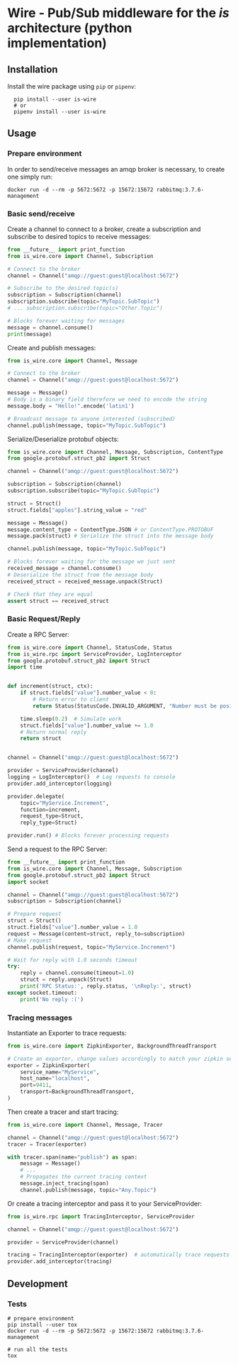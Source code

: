 
# Wire - Pub/Sub middleware for the *is* architecture (python implementation)


## Installation 

Install the wire package using `pip` or `pipenv`:

```shell
  pip install --user is-wire
  # or
  pipenv install --user is-wire
```

## Usage

### Prepare environment

In order to send/receive messages an amqp broker is necessary, to create one simply run:

```shell
docker run -d --rm -p 5672:5672 -p 15672:15672 rabbitmq:3.7.6-management
```

### Basic send/receive

Create a channel to connect to a broker, create a subscription and subscribe to desired topics to receive messages:

```python
from __future__ import print_function
from is_wire.core import Channel, Subscription

# Connect to the broker
channel = Channel("amqp://guest:guest@localhost:5672")

# Subscribe to the desired topic(s)
subscription = Subscription(channel)
subscription.subscribe(topic="MyTopic.SubTopic")
# ... subscription.subscribe(topic="Other.Topic")

# Blocks forever waiting for messages
message = channel.consume()
print(message)
```

Create and publish messages:

```python
from is_wire.core import Channel, Message

# Connect to the broker
channel = Channel("amqp://guest:guest@localhost:5672")

message = Message()
# Body is a binary field therefore we need to encode the string
message.body = "Hello!".encode('latin1')

# Broadcast message to anyone interested (subscribed)
channel.publish(message, topic="MyTopic.SubTopic")
```

Serialize/Deserialize protobuf objects:

```python
from is_wire.core import Channel, Message, Subscription, ContentType
from google.protobuf.struct_pb2 import Struct

channel = Channel("amqp://guest:guest@localhost:5672")

subscription = Subscription(channel)
subscription.subscribe(topic="MyTopic.SubTopic")

struct = Struct()
struct.fields["apples"].string_value = "red"

message = Message()
message.content_type = ContentType.JSON # or ContentType.PROTOBUF
message.pack(struct) # Serialize the struct into the message body

channel.publish(message, topic="MyTopic.SubTopic")

# Blocks forever waiting for the message we just sent
received_message = channel.consume()
# Deserialize the struct from the message body
received_struct = received_message.unpack(Struct) 

# Check that they are equal
assert struct == received_struct
```

### Basic Request/Reply 

Create a RPC Server:

```python
from is_wire.core import Channel, StatusCode, Status
from is_wire.rpc import ServiceProvider, LogInterceptor
from google.protobuf.struct_pb2 import Struct
import time


def increment(struct, ctx):
    if struct.fields["value"].number_value < 0:
        # Return error to client
        return Status(StatusCode.INVALID_ARGUMENT, "Number must be positive")

    time.sleep(0.2)  # Simulate work
    struct.fields["value"].number_value += 1.0
    # Return normal reply
    return struct


channel = Channel("amqp://guest:guest@localhost:5672")

provider = ServiceProvider(channel)
logging = LogInterceptor()  # Log requests to console
provider.add_interceptor(logging)

provider.delegate(
    topic="MyService.Increment",
    function=increment,
    request_type=Struct,
    reply_type=Struct)

provider.run() # Blocks forever processing requests
```

Send a request to the RPC Server:

```python
from __future__ import print_function
from is_wire.core import Channel, Message, Subscription
from google.protobuf.struct_pb2 import Struct
import socket

channel = Channel("amqp://guest:guest@localhost:5672")
subscription = Subscription(channel)

# Prepare request
struct = Struct()
struct.fields["value"].number_value = 1.0
request = Message(content=struct, reply_to=subscription)
# Make request
channel.publish(request, topic="MyService.Increment")

# Wait for reply with 1.0 seconds timeout
try:
    reply = channel.consume(timeout=1.0)
    struct = reply.unpack(Struct)
    print('RPC Status:', reply.status, '\nReply:', struct)
except socket.timeout:
    print('No reply :(')
```

### Tracing messages

Instantiate an Exporter to trace requests:

```python
from is_wire.core import ZipkinExporter, BackgroundThreadTransport

# Create an exporter, change values accordingly to match your zipkin server
exporter = ZipkinExporter(
    service_name="MyService",
    host_name="localhost",
    port=9411,
    transport=BackgroundThreadTransport,
)
```

Then create a tracer and start tracing:

```python
from is_wire.core import Channel, Message, Tracer

channel = Channel("amqp://guest:guest@localhost:5672") 
tracer = Tracer(exporter)

with tracer.span(name="publish") as span:
    message = Message()
    # ...
    # Propagates the current tracing context
    message.inject_tracing(span) 
    channel.publish(message, topic="Any.Topic")
```
Or create a tracing interceptor and pass it to your ServiceProvider:

```python
from is_wire.rpc import TracingInterceptor, ServiceProvider

channel = Channel("amqp://guest:guest@localhost:5672") 

provider = ServiceProvider(channel)

tracing = TracingInterceptor(exporter)  # automatically trace requests
provider.add_interceptor(tracing)
```

## Development

### Tests

```shell
# prepare environment
pip install --user tox
docker run -d --rm -p 5672:5672 -p 15672:15672 rabbitmq:3.7.6-management

# run all the tests
tox
```
